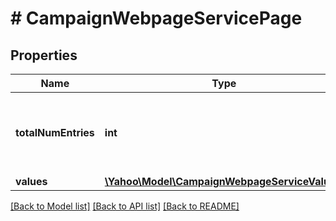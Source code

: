 # # CampaignWebpageServicePage

## Properties

Name | Type | Description | Notes
------------ | ------------- | ------------- | -------------
**totalNumEntries** | **int** | &lt;div lang&#x3D;\&quot;ja\&quot;&gt;取得される項目の総件数&lt;/div&gt;&lt;div lang&#x3D;\&quot;en\&quot;&gt;Total number of items to be acquired&lt;/div&gt; | [optional] 
**values** | [**\Yahoo\Model\CampaignWebpageServiceValue[]**](CampaignWebpageServiceValue.md) |  | [optional] 

[[Back to Model list]](../../README.md#documentation-for-models) [[Back to API list]](../../README.md#documentation-for-api-endpoints) [[Back to README]](../../README.md)


